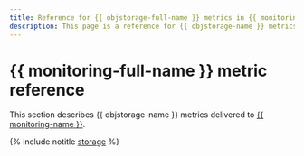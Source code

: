 ```yaml
---
title: Reference for {{ objstorage-full-name }} metrics in {{ monitoring-full-name }}
description: This page is a reference for {{ objstorage-name }} metrics delivered to {{ monitoring-full-name }}.
---
```


# {{ monitoring-full-name }} metric reference

This section describes {{ objstorage-name }} metrics delivered to [{{ monitoring-name }}](../monitoring/).

{% include notitle [storage](../_includes/monitoring/metrics-ref/storage.md) %}